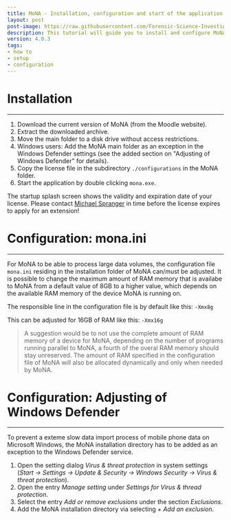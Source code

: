 ```yaml
---
title: MoNA - Installation, configuration and start of the application
layout: post
post-image: https://raw.githubusercontent.com/Forensic-Science-Investigation-Lab/mona/main/docs/assets/images/quick_start_guide.png
description: This tutorial will guide you to install and configure MoNA and take the first steps to analyze mobile devices.
version: 4.0.3
tags:
- how to
- setup
- configuration
---
```


# Installation
------------
1. Download the current version of MoNA (from the Moodle website).
2. Extract the downloaded archive.
3. Move the main folder to a disk drive without access restrictions.
4. Windows users:  Add the MoNA main folder as an exception in the Windows Defender settings (see the added section on "Adjusting of Windows Defender" for details).
5. Copy the license file in the subdirectory `./configurations` in the MoNA folder.
6. Start the application by double clicking `mona.exe`.

The startup splash screen shows the validity and expiration date of your license.
Please contact [Michael Spranger](mailto:spranger@hs-mittweida.de) in time before the license expires to apply for an extension!

# Configuration: mona.ini
-----------------------
For MoNA to be able to process large data volumes, the configuration file `mona.ini` residing in the installation folder of MoNA can/must be adjusted.
It is possible to change the maximum amount of RAM memory that is availabe to MoNA from a default value of 8GB to a higher value, which depends on the available RAM memory of the device MoNA is running on.

The responsible line in the configuration file is by default like this:
`-Xmx8g`

This can be adjusted for 16GB of RAM like this:
`-Xmx16g`

> A suggestion would be to not use the complete amount of RAM memory of a device for MoNA, depending on the number of programs running parallel to MoNA, a fourth of the overal RAM memory should stay unreserved.
The amount of RAM specified in the configuration file of MoNA will also be allocated dynamically and only when needed by MoNA.

# Configuration: Adjusting of Windows Defender
--------------------------------------------
To prevent a exteme slow data import process of mobile phone data on Microsoft Windows, the MoNA installation directory has to be added as an exception to the Windows Defender service.

1. Open the setting dialog *Virus & threat protection* in system settings (*Start -> Settings -> Update & Security -> Windows Security -> Virus & threat protection*).
2. Open the entry *Manage setting* under *Settings for Virus & thread protection*.
3. Select the entry *Add or remove exclusions* under the section *Exclusions*.
4. Add the MoNA installation directory via selecting *+ Add an exclusion*.